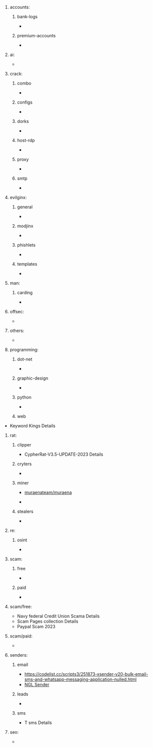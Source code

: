 1. accounts:

   1. bank-logs

      - 

   1. premium-accounts

      - 

1. ai:

      - 

1. crack:

   1. combo

      - 

   1. configs

      - 

   1. dorks

      - 

   1. host-rdp

      - 

   1. proxy

      - 

   1. smtp

      - 

1. evilginx:

   1. general

      - 

   1. modjinx

      - 

   1. phishlets

      - 

   1. templates

      - 

1. man:

   1. carding

      - 

1. offsec:

      - 

1. others:

      - 

1. programming:

   1. dot-net

      - 

   1. graphic-design

      - 

   1. python

      - 

   1. web


- Keyword Kings Details


1. rat:

   1. clipper

      - CypherRat-V3.5-UPDATE-2023 Details

   1. cryters

      - 

   1. miner

      - [muraenateam/muraena](https://github.com/muraenateam/muraena)

      - 

   1. stealers

      - 


1. re:

   1. osint

      - 


1. scam:

   1. free

      - 

   1. paid

      - 

1. scam/free:

      - Navy federal Credit Union Scama Details
      - Scam Pages collection Details
      - Paypal Scam 2023


1. scam/paid:

      - 

1. senders:

   1. email

      - https://codelist.cc/scripts3/251873-xsender-v20-bulk-email-sms-and-whatsapp-messaging-application-nulled.html
      - [NGL Sender](https://nglapp.com/)


   1. leads

      - 

   1. sms

      - T sms Details

1. seo:

      - 
